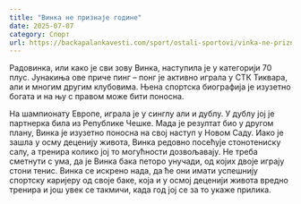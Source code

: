 ```yaml
---
title: "Винка не признаје године"
date: 2025-07-07
category: Спорт
url: https://backapalankavesti.com/sport/ostali-sportovi/vinka-ne-priznaje-godine/
---
```


Радовинка, или како је сви зову Винка, наступила је у категорији 70 плус. Јунакиња ове приче пинг – понг је активно играла у СТК Тиквара, али и многим другим клубовима. Њена спортска биографија је изузетно богата и на њу с правом може бити поносна.

На шампионату Европе, играла је у синглу али и дублу. У дублу јој је партнерка била из Републике Чешке. Мада је резултат био у другом плану, Винка је изузетно поносна на свој наступ у Новом Саду. Иако је зашла у осму деценију живота, Винка редовно посећује стонотениску салу, а тренира колико јој то могућности дозвољавају. Не треба сметнути с ума, да је Винка бака петоро унучади, од којих двоје играју стони тенис. Винка се искрено нада, да ће они имати успешнију спортску каријеру од своје баке, која и у осмој деценији живота вредно тренира и још увек се такмичи, када год јој се за то укаже прилика.
